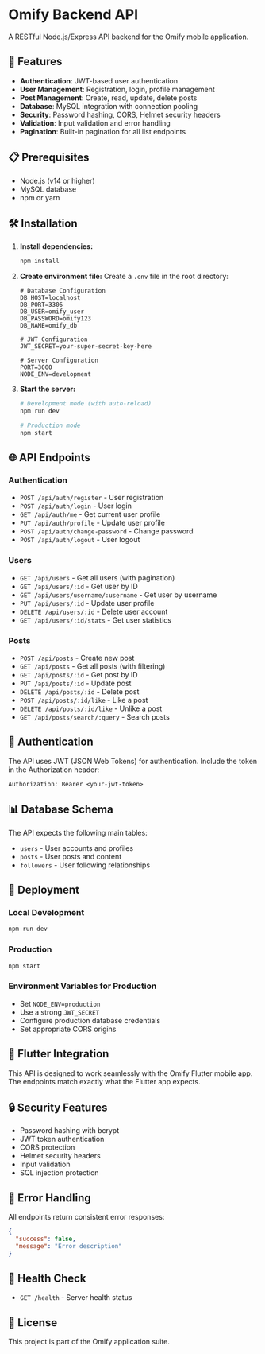 # Omify Backend API

A RESTful Node.js/Express API backend for the Omify mobile application.

## 🚀 Features

- **Authentication**: JWT-based user authentication
- **User Management**: Registration, login, profile management
- **Post Management**: Create, read, update, delete posts
- **Database**: MySQL integration with connection pooling
- **Security**: Password hashing, CORS, Helmet security headers
- **Validation**: Input validation and error handling
- **Pagination**: Built-in pagination for all list endpoints

## 📋 Prerequisites

- Node.js (v14 or higher)
- MySQL database
- npm or yarn

## 🛠️ Installation

1. **Install dependencies:**
   ```bash
   npm install
   ```

2. **Create environment file:**
   Create a `.env` file in the root directory:
   ```env
   # Database Configuration
   DB_HOST=localhost
   DB_PORT=3306
   DB_USER=omify_user
   DB_PASSWORD=omify123
   DB_NAME=omify_db

   # JWT Configuration
   JWT_SECRET=your-super-secret-key-here

   # Server Configuration
   PORT=3000
   NODE_ENV=development
   ```

3. **Start the server:**
   ```bash
   # Development mode (with auto-reload)
   npm run dev

   # Production mode
   npm start
   ```

## 🌐 API Endpoints

### Authentication
- `POST /api/auth/register` - User registration
- `POST /api/auth/login` - User login
- `GET /api/auth/me` - Get current user profile
- `PUT /api/auth/profile` - Update user profile
- `POST /api/auth/change-password` - Change password
- `POST /api/auth/logout` - User logout

### Users
- `GET /api/users` - Get all users (with pagination)
- `GET /api/users/:id` - Get user by ID
- `GET /api/users/username/:username` - Get user by username
- `PUT /api/users/:id` - Update user profile
- `DELETE /api/users/:id` - Delete user account
- `GET /api/users/:id/stats` - Get user statistics

### Posts
- `POST /api/posts` - Create new post
- `GET /api/posts` - Get all posts (with filtering)
- `GET /api/posts/:id` - Get post by ID
- `PUT /api/posts/:id` - Update post
- `DELETE /api/posts/:id` - Delete post
- `POST /api/posts/:id/like` - Like a post
- `DELETE /api/posts/:id/like` - Unlike a post
- `GET /api/posts/search/:query` - Search posts

## 🔐 Authentication

The API uses JWT (JSON Web Tokens) for authentication. Include the token in the Authorization header:

```
Authorization: Bearer <your-jwt-token>
```

## 📊 Database Schema

The API expects the following main tables:
- `users` - User accounts and profiles
- `posts` - User posts and content
- `followers` - User following relationships

## 🚀 Deployment

### Local Development
```bash
npm run dev
```

### Production
```bash
npm start
```

### Environment Variables for Production
- Set `NODE_ENV=production`
- Use a strong `JWT_SECRET`
- Configure production database credentials
- Set appropriate CORS origins

## 📱 Flutter Integration

This API is designed to work seamlessly with the Omify Flutter mobile app. The endpoints match exactly what the Flutter app expects.

## 🔒 Security Features

- Password hashing with bcrypt
- JWT token authentication
- CORS protection
- Helmet security headers
- Input validation
- SQL injection protection

## 📝 Error Handling

All endpoints return consistent error responses:
```json
{
  "success": false,
  "message": "Error description"
}
```

## 🎯 Health Check

- `GET /health` - Server health status

## 📄 License

This project is part of the Omify application suite.
